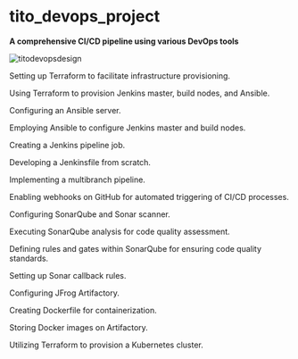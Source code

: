 # tito_devops_project

**A comprehensive CI/CD pipeline using various DevOps tools**

![titodevopsdesign](https://github.com/titusnangitech/tito_devops_project/assets/128609800/73b4f8bd-065d-49bc-868a-1525a9fb1c17)


Setting up Terraform to facilitate infrastructure provisioning.

Using Terraform to provision Jenkins master, build nodes, and Ansible.

Configuring an Ansible server.

Employing Ansible to configure Jenkins master and build nodes.

Creating a Jenkins pipeline job.

Developing a Jenkinsfile from scratch.

Implementing a multibranch pipeline.

Enabling webhooks on GitHub for automated triggering of CI/CD processes.

Configuring SonarQube and Sonar scanner.

Executing SonarQube analysis for code quality assessment.

Defining rules and gates within SonarQube for ensuring code quality standards.

Setting up Sonar callback rules.

Configuring JFrog Artifactory.

Creating Dockerfile for containerization.

Storing Docker images on Artifactory.

Utilizing Terraform to provision a Kubernetes cluster.


